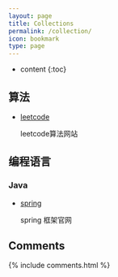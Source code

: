 ```yaml
---
layout: page
title: Collections
permalink: /collection/
icon: bookmark
type: page
---
```


* content
{:toc}

## 算法

* [leetcode](https://leetcode-cn.com)

    leetcode算法网站


## 编程语言

### Java

* [spring](http://projects.spring.io/spring-framework/)

   spring 框架官网


## Comments

{% include comments.html %}
